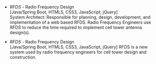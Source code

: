 

 - *RFDS* - Radio Frequency Design  
[Java/Spring Boot, HTML5, CSS3, JavaScript, jQuery]  
System Architect: Responsible for planning, design, development, and implementation of a web based RFDS. Radio Frequency Engineers use RFDS to reduce the time required to implement cell tower antenna design(s).

 - *RFDS* - Radio Frequency Design  
[Java/Spring Boot, HTML5, CSS3, JavaScript, jQuery]
RFDS is a new system used by radio frequency engineers for cell tower design and construction.  
	
<!--stackedit_data:
eyJoaXN0b3J5IjpbMTAxNzE3Mjc4NywxMjI3MzA4MDQzLC01MD
IyMTQyNDIsLTIyODM4NTg3OV19
-->